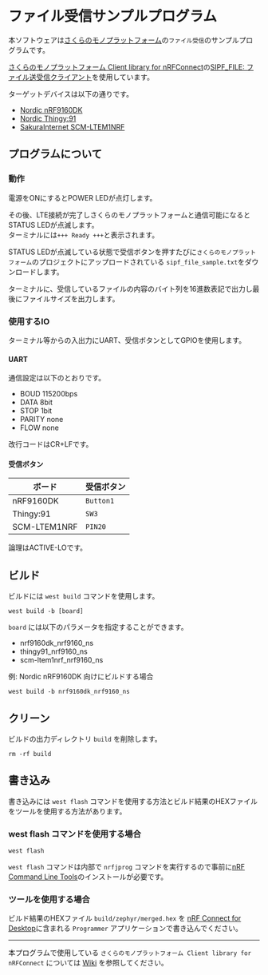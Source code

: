 # ファイル受信サンプルプログラム

本ソフトウェアは[さくらのモノプラットフォーム](https://iot.sakura.ad.jp/platform/)の`ファイル受信`のサンプルプログラムです。

[さくらのモノプラットフォーム Client library for nRFConnect](https://github.com/sakura-internet/sipf-lib_nrfconnect)の[SIPF_FILE: ファイル送受信クライアント](https://github.com/sakura-internet/sipf-lib_nrfconnect/wiki/SIPF_FILE)を使用しています。

ターゲットデバイスは以下の通りです。

- [Nordic nRF9160DK](https://www.nordicsemi.com/Products/Development-hardware/nRF9160-DK)
- [Nordic Thingy:91](https://www.nordicsemi.com/Products/Development-hardware/Nordic-Thingy-91)
- [SakuraInternet SCM-LTEM1NRF](https://iot.sakura.ad.jp/platform/service/dev-kit/)

## プログラムについて

### 動作

電源をONにするとPOWER LEDが点灯します。

その後、LTE接続が完了しさくらのモノプラットフォームと通信可能になるとSTATUS LEDが点滅します。  
ターミナルには`+++ Ready +++`と表示されます。

STATUS LEDが点滅している状態で受信ボタンを押すたびに`さくらのモノプラットフォーム`のプロジェクトにアップロードされている `sipf_file_sample.txt`をダウンロードします。


ターミナルに、受信しているファイルの内容のバイト列を16進数表記で出力し最後にファイルサイズを出力します。

### 使用するIO

ターミナル等からの入出力にUART、受信ボタンとしてGPIOを使用します。

#### UART

通信設定は以下のとおりです。

- BOUD 115200bps
- DATA 8bit
- STOP 1bit
- PARITY none
- FLOW none

改行コードはCR+LFです。

#### 受信ボタン

| ボード | 受信ボタン |
|-|-|
| nRF9160DK | `Button1` |
| Thingy:91 | `SW3` |
| SCM-LTEM1NRF | `PIN20` |

論理はACTIVE-LOです。

## ビルド

ビルドには `west build` コマンドを使用します。

```
west build -b [board]
```

`board` には以下のパラメータを指定することができます。

- nrf9160dk_nrf9160_ns
- thingy91_nrf9160_ns
- scm-ltem1nrf_nrf9160_ns

例: Nordic nRF9160DK 向けにビルドする場合
```
west build -b nrf9160dk_nrf9160_ns
```

## クリーン

ビルドの出力ディレクトリ `build` を削除します。

```
rm -rf build
```

## 書き込み

書き込みには `west flash` コマンドを使用する方法とビルド結果のHEXファイルをツールを使用する方法があります。

### west flash コマンドを使用する場合

```
west flash
```

`west flash` コマンドは内部で `nrfjprog` コマンドを実行するので事前に[nRF Command Line Tools](https://www.nordicsemi.com/Products/Development-tools/nRF-Command-Line-Tools)のインストールが必要です。

### ツールを使用する場合

ビルド結果のHEXファイル `build/zephyr/merged.hex` を [nRF Connect for Desktop](https://www.nordicsemi.com/Products/Development-tools/nRF-Connect-for-Desktop)に含まれる `Programmer` アプリケーションで書き込んでください。


---
本プログラムで使用している `さくらのモノプラットフォーム Client library for nRFConnect` については [Wiki](https://github.com/sakura-internet/sipf-lib_nrfconnect/wiki) を参照してください。

